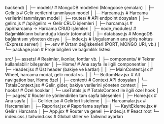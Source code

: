 backend/
│
├─ models/                          # MongoDB modelleri (Mongoose şemaları)
│  ├─ Gelir.js                      # Gelir verilerini tanımlayan model
│  ├─ Harcama.js                    # Harcama verilerini tanımlayan model
│
├─ routes/                          # API endpoint dosyaları
│  ├─ gelirs.js                     # /api/gelirs -> Gelir CRUD işlemleri
│  ├─ harcama.js                    # /api/harcama -> Harcama CRUD işlemleri
│
├─ node_modules/                    # Bağımlılıkların bulunduğu klasör (otomatik)
│
├─ database.js                      # MongoDB bağlantısını yöneten dosya
│
├─ index.js                         # Uygulamanın ana giriş noktası (Express server)
│
├─ .env                             # Ortam değişkenleri (PORT, MONGO_URI, vb.)
│
└─ package.json                     # Proje bilgileri ve bağımlılık listesi





src/
├─ assets/                  # Resimler, ikonlar, fontlar vb.
│
├─ components/              # Tekrar kullanılabilir bileşenler
│  ├─ Home/                 # Ana sayfa ile ilgili componentler
│  │  ├─ Header.jsx         # Üst header (bakiye ve kartlar)
│  │  ├─ MainContent.jsx    # Wheel, harcama modal, gelir modal vs.
│  │  └─ BottomNav.jsx      # Alt navigation bar, Home özel
│
├─ context/                 # Context API dosyaları
│  └─ TotalsContext.jsx     # Gelir, gider, bakiye verilerini yöneten context
│
├─ hooks/                   # Özel hooklar
│  └─ useTotals.js          # TotalsContext ile ilgili özel hook
│
├─ pages/                   # Router ile yönlendirilen tam sayfa bileşenleri
│  ├─ Home.jsx              # Ana sayfa
│  ├─ Gelirler.jsx          # Gelirleri listeleme 
│  ├─ Harcamalar.jsx        # Harcamaları 
│  ├─ Raporlar.jsx          # Raporlama sayfası
│  └─ KayitEkleme.jsx       # Gelir / Harcama 
│
├─ App.jsx                  # Router ve genel 
├─ index.js                 # React root
└─ index.css / tailwind.css # Global stiller ve Tailwind ayarları




